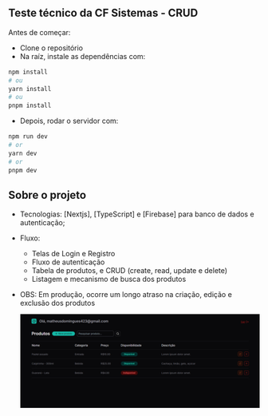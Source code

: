 ## Teste técnico da CF Sistemas - CRUD

Antes de começar:
- Clone o repositório
- Na raíz, instale as dependências com: 

```bash 
npm install
# ou
yarn install
# ou
pnpm install
```
- Depois, rodar o servidor com:

```bash
npm run dev
# or
yarn dev
# or
pnpm dev
```

## Sobre o projeto

- Tecnologias: [Nextjs], [TypeScript] e [Firebase] para banco de dados e autenticação;
- Fluxo: 
  - Telas de Login e Registro
  - Fluxo de autenticação
  - Tabela de produtos, e CRUD (create, read, update e delete)
  - Listagem e mecanismo de busca dos produtos
- OBS: Em produção, ocorre um longo atraso na criação, edição e exclusão dos produtos

  ![alt text](image.png)